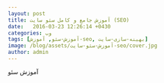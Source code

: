 ```yaml
---
layout: post
title: آموزش جامع و کامل سئو سایت (SEO)
date:   2016-03-23 12:26:14 +0430
categories: وب
tags: [آموزش-سئو, آموزش-seo, بهینه-سازی-سایت]
image: /blog/assets/آموزش-سئو-سایت-seo/cover.jpg
author: admin
---
```


آموزش سئو